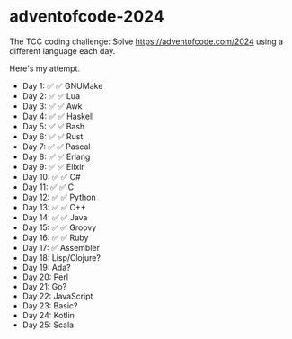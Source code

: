 # adventofcode-2024

The TCC coding challenge: Solve https://adventofcode.com/2024 using a different
language each day.

Here's my attempt.

- Day 1: ✅ ✅ GNUMake
- Day 2: ✅ ✅ Lua
- Day 3: ✅ ✅ Awk
- Day 4: ✅ ✅ Haskell
- Day 5: ✅ ✅ Bash
- Day 6: ✅ ✅ Rust
- Day 7: ✅ ✅ Pascal
- Day 8: ✅ ✅ Erlang
- Day 9: ✅ ✅ Elixir
- Day 10: ✅ ✅ C#
- Day 11: ✅ ✅ C
- Day 12: ✅ ✅ Python
- Day 13: ✅ ✅ C++
- Day 14: ✅ ✅ Java
- Day 15: ✅ ✅ Groovy
- Day 16: ✅ ✅ Ruby
- Day 17: ✅ Assembler
- Day 18: Lisp/Clojure?
- Day 19: Ada?
- Day 20: Perl
- Day 21: Go?
- Day 22: JavaScript
- Day 23: Basic?
- Day 24: Kotlin
- Day 25: Scala
